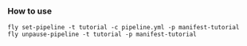 ### How to use

```
fly set-pipeline -t tutorial -c pipeline.yml -p manifest-tutorial
fly unpause-pipeline -t tutorial -p manifest-tutorial
```